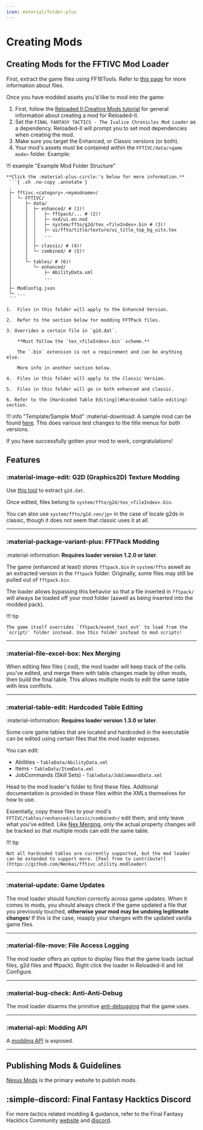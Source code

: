 ```yaml
---
icon: material/folder-plus
---
```


# Creating Mods

## Creating Mods for the FFTIVC Mod Loader

First, extract the game files using FF16Tools. Refer to [this page](https://ffhacktics.com/wiki/FFT/TIC/PAC_Files) for more information about files.

Once you have modded assets you'd like to mod into the game:

1. First, follow the [Reloaded II Creating Mods tutorial](https://reloaded-project.github.io/Reloaded-II/CreatingMods/) for general information about creating a mod for Reloaded-II.
2. Set the `FINAL FANTASY TACTICS - The Ivalice Chronicles Mod Loader` as a dependency. Reloaded-II will prompt you to set mod dependencies when creating the mod.
3. Make sure you target the Enhanced, or Classic versions (or both).
4. Your mod's assets must be contained within the `FFTIVC/data/<game mode>` folder. Example:

!!! example "Example Mod Folder Structure"

    **Click the :material-plus-circle:'s below for more information.**
     ```{ .sh .no-copy .annotate }
     .
     ├─ fftivc.<category>.<mymodname>/
     │  └─ FFTIVC/
     │     ├─ data/
     │     │  ├─ enhanced/ # (1)!
     │     │  │   ├─ fftpack/... # (2)!
     │     │  │   ├─ nxd/ui.en.nxd
     │     │  │   ├─ system/ffto/g2d/tex_<fileIndex>.bin # (3)!
     │     │  │   ├─ ui/ffto/title/texture/ui_title_top_bg_uitx.tex
     │     │  │   ...
     │     │  │
     │     │  ├─ classic/ # (4)!
     │     │  └─ combined/ # (5)!
     │     │
     │     └─ tables/ # (6)!
     │        └─ enhanced/ 
     │            ├─ AbilityData.xml
     │            ...
     │
     ├─ ModConfig.json
     └─ ...
     ```

    1.  Files in this folder will apply to the Enhanced Version.

    2.  Refer to the section below for modding FFTPack files.

    3. Overrides a certain file in `g2d.dat`. 
    
        **Must follow the `tex_<fileIndex>.bin` scheme.**
    
        The `.bin` extension is not a requirement and can be anything else.

        More info in another section below.

    4.  Files in this folder will apply to the Classic Version.

    5.  Files in this folder will go in both enhanced and classic.

    6. Refer to the [Hardcoded Table Editing](#hardcoded-table-editing) section.

!!! info "Template/Sample Mod"
    :material-download: A sample mod can be found [here](https://github.com/Nenkai/fftivc.utility.modloader/releases/download/1.0.0/fftivc.test.samplemod.zip). This does various test changes to the title menus for both versions.

If you have successfully gotten your mod to work, congratulations!

## Features

### :material-image-edit: G2D (Graphics2D) Texture Modding

Use [this tool](https://ffhacktics.com/smf/index.php?topic=13375.0) to extract `g2d.dat`.

Once edited, files belong to `system/ffto/g2d/tex_<fileIndex>.bin`.

You can also use `system/ffto/g2d.<en/jp>` in the case of locale g2ds in classic, though it does not seem that classic uses it at all.

---

### :material-package-variant-plus: FFTPack Modding

:material-information: **Requires loader version 1.2.0 or later**.

The game (enhanced at least) stores `fftpack.bin` in `system/ffto` aswell as an extracted version in the `fftpack` folder. Originally, some files may still be pulled out of `fftpack.bin`.

The loader allows bypassing this behavior so that a file inserted in `fftpack/` will always be loaded off your mod folder (aswell as being inserted into the modded pack).

!!! tip
    
    The game itself overrides `fftpack/event_test_evt` to load from the `script/` folder instead. Use this folder instead to mod scripts!

---

### :material-file-excel-box: Nex Merging

When editing Nex files (.nxd), the mod loader will keep track of the cells you've edited, and merge them with table changes made by other mods, then build the final table. This allows multiple mods to edit the same table with less conflicts.

---

### :material-table-edit: Hardcoded Table Editing

:material-information: **Requires loader version 1.3.0 or later**.

Some core game tables that are located and hardcoded in the executable can be edited using certain files that the mod loader exposes.

You can edit:

* Abilities - `TableData/AbilityData.xml`
* Items - `TableData/ItemData.xml`
* JobCommands  (Skill Sets) - `TableData/JobCommandData.xml`

Head to the mod loader's folder to find these files. Additional documentation is provided in these files within the XMLs themselves for how to use. 

Essentially, copy these files to your mod's `FFTIVC/tables/<enhanced/classic/combined>/` edit them, and only leave what you've edited. Like [Nex Merging](#nex-merging), only the actual property changes will be tracked so that multiple mods can edit the same table.

!!! tip 
    
    Not all hardcoded tables are currently supported, but the mod loader can be extended to support more. [Feel free to contribute!](https://github.com/Nenkai/fftivc.utility.modloader)

---

### :material-update: Game Updates

The mod loader should function correctly across game updates. When it comes to mods, you should always check if the game updated a file that you previously touched, **otherwise your mod may be undoing legitimate changes**! If this is the case, reaaply your changes with the updated vanilla game files.

---

### :material-file-move: File Access Logging

The mod loader offers an option to display files that the game loads (actual files, g2d files and fftpack). Right click the loader in Reloaded-II and hit Configure.

---

### :material-bug-check: Anti-Anti-Debug

The mod loader disarms the primitive [anti-debugging](../resources/other/debugging.md) that the game uses.

---

### :material-api: Modding API

A [modding API](mod_loader_api_fft.md) is exposed.

---

## Publishing Mods & Guidelines

[Nexus Mods](https://www.nexusmods.com/games/finalfantasytacticstheivalicechronicles/) is the primary website to publish mods.

## :simple-discord: Final Fantasy Hacktics Discord

For more tactics related modding & guidance, refer to the Final Fantasy Hacktics Community [website](https://ffhacktics.com/) and [discord](https://discord.gg/DCRyr9DYFT).